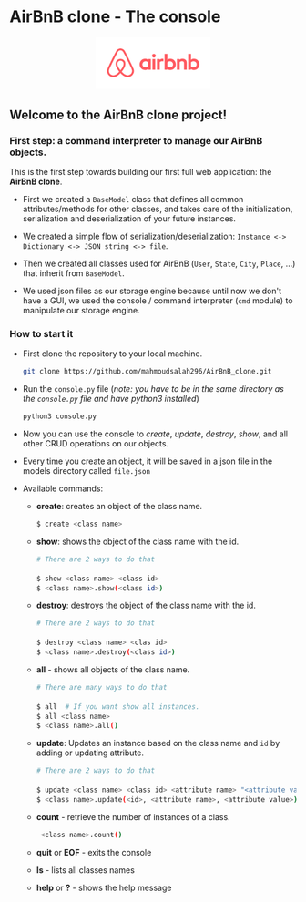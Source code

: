 # AirBnB clone - The console

<p align="center">
  <img src="airBnB.png" alt="airBnB" width="40%">
</p>


## Welcome to the AirBnB clone project!

### First step: a command interpreter to manage our AirBnB objects.
This is the first step towards building our first full web application: the **AirBnB clone**.


- First we created a `BaseModel` class that defines all common attributes/methods for other classes, and takes care of
the initialization, serialization and deserialization of your future instances.

- We created a simple flow of serialization/deserialization: ```Instance <-> Dictionary <-> JSON string <-> file```.

- Then we created all classes used for AirBnB (`User`, `State`, `City`, `Place`, …) that inherit from `BaseModel`.

- We used json files as our storage engine because until now we don't have a GUI, we used the console / command
interpreter (`cmd` module) to manipulate our storage engine.

### How to start it

- First clone the repository to your local machine.
  ```bash
  git clone https://github.com/mahmoudsalah296/AirBnB_clone.git
  ```

- Run the `console.py` file
 (*note: you have to be in the same directory as the `console.py` file and have python3 installed*)
  ```bash
  python3 console.py
  ```

- Now you can use the console to *create*, *update*, *destroy*, *show*, and all other CRUD operations on our objects.

- Every time you create an object, it will be saved in a json file in the models directory called `file.json`

- Available commands:  
  - **create**: creates an object of the class name.
     ```bash
     $ create <class name>
     ```
  - **show**: shows the object of the class name with the id.
     ```bash
    # There are 2 ways to do that
    
     $ show <class name> <class id>
     $ <class name>.show(<class id>)
     ```
  - **destroy**: destroys the object of the class name with the id.
     ```bash
     # There are 2 ways to do that
    
     $ destroy <class name> <clas id>
     $ <class name>.destroy(<class id>)
     ```
  - **all** - shows all objects of the class name.
     ```bash
     # There are many ways to do that
     
     $ all  # If you want show all instances.
     $ all <class name>
     $ <class name>.all()
     ```
  - **update**: Updates an instance based on the class name and `id` by adding or updating attribute.
     ```bash
     # There are 2 ways to do that
    
     $ update <class name> <class id> <attribute name> "<attribute value>"
     $ <class name>.update(<id>, <attribute name>, <attribute value>)
     ```
  - **count** - retrieve the number of instances of a class.
    ```bash
     <class name>.count()
    ```
  - **quit** or **EOF** - exits the console  
  
  - **ls** - lists all classes names  
  
  - **help** or **?** - shows the help message  

